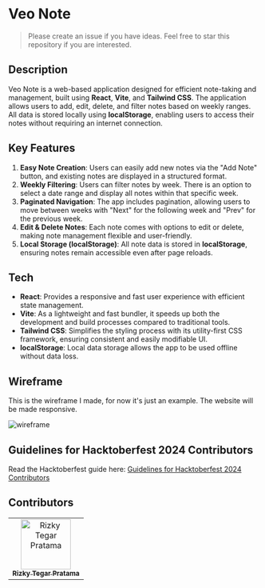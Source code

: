 # Veo Note

> Please create an issue if you have ideas. Feel free to star this repository if you are interested.

## Description  
Veo Note is a web-based application designed for efficient note-taking and management, built using **React**, **Vite**, and **Tailwind CSS**. The application allows users to add, edit, delete, and filter notes based on weekly ranges. All data is stored locally using **localStorage**, enabling users to access their notes without requiring an internet connection.

## Key Features
1. **Easy Note Creation**: Users can easily add new notes via the "Add Note" button, and existing notes are displayed in a structured format.
2. **Weekly Filtering**: Users can filter notes by week. There is an option to select a date range and display all notes within that specific week.
3. **Paginated Navigation**: The app includes pagination, allowing users to move between weeks with "Next" for the following week and "Prev" for the previous week.
4. **Edit & Delete Notes**: Each note comes with options to edit or delete, making note management flexible and user-friendly.
5. **Local Storage (localStorage)**: All note data is stored in **localStorage**, ensuring notes remain accessible even after page reloads.

## Tech
- **React**: Provides a responsive and fast user experience with efficient state management.
- **Vite**: As a lightweight and fast bundler, it speeds up both the development and build processes compared to traditional tools.
- **Tailwind CSS**: Simplifies the styling process with its utility-first CSS framework, ensuring consistent and easily modifiable UI.
- **localStorage**: Local data storage allows the app to be used offline without data loss.

## Wireframe

This is the wireframe I made, for now it's just an example. The website will be made responsive.

![wireframe](https://github.com/user-attachments/assets/ea8c9b44-2a30-42ed-b9b5-ab2e11e1abc1)

## Guidelines for Hacktoberfest 2024 Contributors

Read the Hacktoberfest guide here: [Guidelines for Hacktoberfest 2024 Contributors](https://github.com/rizkytegar/veonote/issues/33)

## Contributors

<table>
  <tbody>
    <tr>
      <td align="center">
        <a href="https://github.com/rizkytegar">
          <img src="https://avatars.githubusercontent.com/u/55475891?v=4?s=100" width="100px;" alt="Rizky Tegar Pratama"/>
          <br/>
          <sub>
            <b>Rizky Tegar Pratama</b>
          </sub>
        </a>
     </tr>
  </tbody>
</table>
